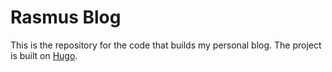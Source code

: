 Rasmus Blog
===========
This is the repository for the code that builds my personal blog. The project is built on [Hugo](https://gohugo.io).
